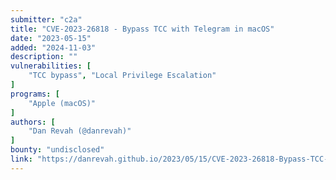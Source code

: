```yaml
---
submitter: "c2a"
title: "CVE-2023-26818 - Bypass TCC with Telegram in macOS"
date: "2023-05-15"
added: "2024-11-03"
description: ""
vulnerabilities: [
    "TCC bypass", "Local Privilege Escalation"
]
programs: [
    "Apple (macOS)"
]
authors: [
    "Dan Revah (@danrevah)"
]
bounty: "undisclosed"
link: "https://danrevah.github.io/2023/05/15/CVE-2023-26818-Bypass-TCC-with-Telegram/"
---
```




